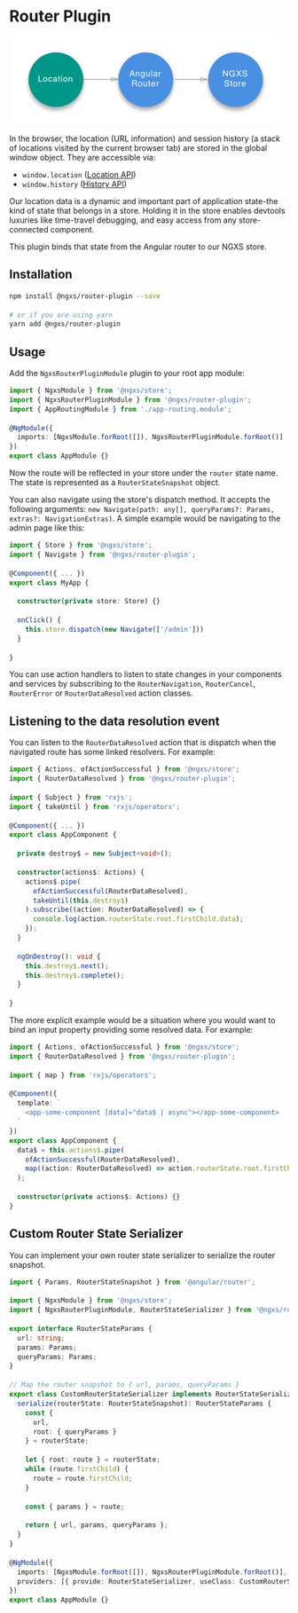 # Router Plugin

![Router Diagram](../assets/router.png)

In the browser, the location (URL information) and session history
(a stack of locations visited by the current browser tab) are stored in the
global window object. They are accessible via:

- `window.location` ([Location API](https://developer.mozilla.org/en-US/docs/Web/API/Location))
- `window.history` ([History API](https://developer.mozilla.org/en-US/docs/Web/API/History))

Our location data is a dynamic and important part of application state-the kind
of state that belongs in a store. Holding it in the store enables devtools luxuries like
time-travel debugging, and easy access from any store-connected component.

This plugin binds that state from the Angular router to our NGXS store.

## Installation

```bash
npm install @ngxs/router-plugin --save

# or if you are using yarn
yarn add @ngxs/router-plugin
```

## Usage

Add the `NgxsRouterPluginModule` plugin to your root app module:

```ts
import { NgxsModule } from '@ngxs/store';
import { NgxsRouterPluginModule } from '@ngxs/router-plugin';
import { AppRoutingModule } from './app-routing.module';

@NgModule({
  imports: [NgxsModule.forRoot([]), NgxsRouterPluginModule.forRoot()]
})
export class AppModule {}
```

Now the route will be reflected in your store under the `router` state name. The
state is represented as a `RouterStateSnapshot` object.

You can also navigate using the store's dispatch method. It accepts the following
arguments: `new Navigate(path: any[], queryParams?: Params, extras?: NavigationExtras)`.
A simple example would be navigating to the admin page like this:

```ts
import { Store } from '@ngxs/store';
import { Navigate } from '@ngxs/router-plugin';

@Component({ ... })
export class MyApp {

  constructor(private store: Store) {}

  onClick() {
    this.store.dispatch(new Navigate(['/admin']))
  }

}
```

You can use action handlers to listen to state changes in your components
and services by subscribing to the `RouterNavigation`, `RouterCancel`, `RouterError` or `RouterDataResolved`
action classes.

## Listening to the data resolution event

You can listen to the `RouterDataResolved` action that is dispatch when the navigated route has some linked resolvers. For example:

```ts
import { Actions, ofActionSuccessful } from '@ngxs/store';
import { RouterDataResolved } from '@ngxs/router-plugin';

import { Subject } from 'rxjs';
import { takeUntil } from 'rxjs/operators';

@Component({ ... })
export class AppComponent {

  private destroy$ = new Subject<void>();

  constructor(actions$: Actions) {
    actions$.pipe(
      ofActionSuccessful(RouterDataResolved),
      takeUntil(this.destroy$)
    ).subscribe((action: RouterDataResolved) => {
      console.log(action.routerState.root.firstChild.data);
    });
  }

  ngOnDestroy(): void {
    this.destroy$.next();
    this.destroy$.complete();
  }

}
```

The more explicit example would be a situation where you would want to bind an input property providing some resolved data. For example:

```ts
import { Actions, ofActionSuccessful } from '@ngxs/store';
import { RouterDataResolved } from '@ngxs/router-plugin';

import { map } from 'rxjs/operators';

@Component({
  template: `
    <app-some-component [data]="data$ | async"></app-some-component>
  `
})
export class AppComponent {
  data$ = this.actions$.pipe(
    ofActionSuccessful(RouterDataResolved),
    map((action: RouterDataResolved) => action.routerState.root.firstChild.data)
  );

  constructor(private actions$: Actions) {}
}
```

## Custom Router State Serializer

You can implement your own router state serializer to serialize the router snapshot.

```ts
import { Params, RouterStateSnapshot } from '@angular/router';

import { NgxsModule } from '@ngxs/store';
import { NgxsRouterPluginModule, RouterStateSerializer } from '@ngxs/router-plugin';

export interface RouterStateParams {
  url: string;
  params: Params;
  queryParams: Params;
}

// Map the router snapshot to { url, params, queryParams }
export class CustomRouterStateSerializer implements RouterStateSerializer<RouterStateParams> {
  serialize(routerState: RouterStateSnapshot): RouterStateParams {
    const {
      url,
      root: { queryParams }
    } = routerState;

    let { root: route } = routerState;
    while (route.firstChild) {
      route = route.firstChild;
    }

    const { params } = route;

    return { url, params, queryParams };
  }
}

@NgModule({
  imports: [NgxsModule.forRoot([]), NgxsRouterPluginModule.forRoot()],
  providers: [{ provide: RouterStateSerializer, useClass: CustomRouterStateSerializer }]
})
export class AppModule {}
```
